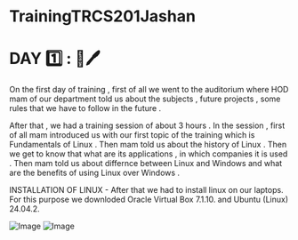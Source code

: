 # TrainingTRCS201Jashan
# DAY 1️⃣ : 📖🖊
On the first day of training , first of all we went to the auditorium where HOD mam of our department told us about the subjects , future projects , some rules that we have to follow in the future .

After that , we had a training session of about 3 hours . In the session , first of all mam introduced us with our first topic of the training which is Fundamentals of Linux . Then mam told us about the history of Linux . Then we get to know that what are its applications , in which companies it is used . Then mam told us about differnce between Linux and Windows and what are the benefits of using Linux over Windows .

INSTALLATION OF LINUX - After that we had to install linux on our laptops. For this purpose we downloded Oracle Virtual Box 7.1.10. and Ubuntu (Linux) 24.04.2.

![Image](https://github.com/user-attachments/assets/81cf6d23-1278-45ef-a8e6-0b5464b2b373)
![Image](https://github.com/user-attachments/assets/76c47105-5c20-4122-9900-8b4c90b87e79)
